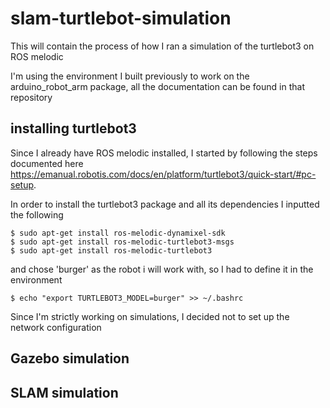# slam-turtlebot-simulation
This will contain the process of how I ran a simulation of the turtlebot3 on ROS melodic

I'm using the environment I built previously to work on the arduino_robot_arm package, all the documentation can be found in that repository


## installing turtlebot3
Since I already have ROS melodic installed, I started by following the steps documented here https://emanual.robotis.com/docs/en/platform/turtlebot3/quick-start/#pc-setup.

In order to install the turtlebot3 package and all its dependencies I inputted the following

```
$ sudo apt-get install ros-melodic-dynamixel-sdk
$ sudo apt-get install ros-melodic-turtlebot3-msgs
$ sudo apt-get install ros-melodic-turtlebot3
```

and chose 'burger' as the robot i will work with, so I had to define it in the environment

```
$ echo "export TURTLEBOT3_MODEL=burger" >> ~/.bashrc
```

Since I'm strictly working on simulations, I decided not to set up the network configuration

## Gazebo simulation




## SLAM simulation
